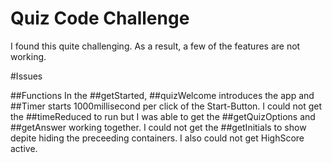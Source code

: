 # Quiz Code Challenge

I found this quite challenging. As a result, a few of the features are not working.


#Issues

##Functions
In the ##getStarted, ##quizWelcome introduces the app and ##Timer starts 1000millisecond per click of the Start-Button.
I could not get the ##timeReduced to run but I was able to  get the ##getQuizOptions and ##getAnswer working together. 
I could not get the ##getInitials to show depite hiding the preceeding containers.
I also could not get HighScore active.






